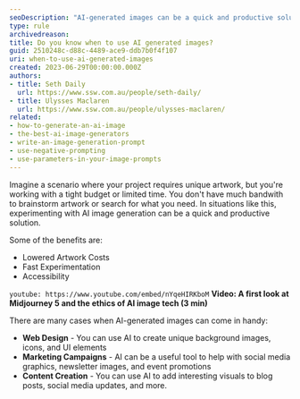 ```yaml
---
seoDescription: "AI-generated images can be a quick and productive solution for unique artwork, lowering costs, and accelerating experimentation, making it an accessible tool for web design, marketing campaigns, and content creation."
type: rule
archivedreason:
title: Do you know when to use AI generated images?
guid: 2510248c-d88c-4489-ace9-ddb7b0f4f107
uri: when-to-use-ai-generated-images
created: 2023-06-29T00:00:00.000Z
authors: 
- title: Seth Daily
  url: https://www.ssw.com.au/people/seth-daily/
- title: Ulysses Maclaren
  url: https://www.ssw.com.au/people/ulysses-maclaren/
related:
- how-to-generate-an-ai-image
- the-best-ai-image-generators
- write-an-image-generation-prompt
- use-negative-prompting
- use-parameters-in-your-image-prompts
---
```


Imagine a scenario where your project requires unique artwork, but you're working with a tight budget or limited time. You don't have much bandwith to brainstorm artwork or search for what you need. In situations like this, experimenting with AI image generation can be a quick and productive solution.

<!--endintro-->

Some of the benefits are:

* Lowered Artwork Costs
* Fast Experimentation
* Accessibility

`youtube: https://www.youtube.com/embed/nYqeHIRKboM`
**Video: A first look at Midjourney 5 and the ethics of AI image tech (3 min)**

There are many cases when AI-generated images can come in handy:

* **Web Design** - You can use AI to create unique background images, icons, and UI elements
* **Marketing Campaigns** - AI can be a useful tool to help with social media graphics, newsletter images, and event promotions
* **Content Creation** - You can use AI to add interesting visuals to blog posts, social media updates, and more.
